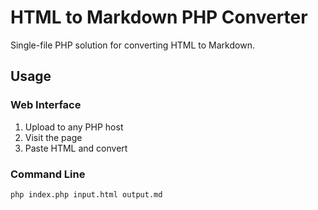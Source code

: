 # HTML to Markdown PHP Converter

Single-file PHP solution for converting HTML to Markdown.

## Usage

### Web Interface
1. Upload to any PHP host
2. Visit the page
3. Paste HTML and convert

### Command Line
```bash
php index.php input.html output.md
